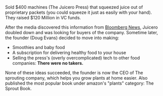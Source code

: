 Sold $400 machines (The Juicero Press) that squeezed juice out of proprietary packets (you could squeeze it just as easily with your hand). They raised $120 Million in VC funds.

After the media discovered this information from [Bloomberg News](https://www.bloomberg.com/news/features/2017-04-19/silicon-valley-s-400-juicer-may-be-feeling-the-squeeze), Juicero doubled down and was looking for buyers of the company. Sometime later, the founder (Doug Evans) decided to move into making:

 - Smoothies and baby food
 - A subscription for delivering healthy food to your house
 - Selling the press's (overly overcomplicated) tech to other food companies: **There were no takers.**

None of these ideas succeeded, the founder is now the CEO of The sprouting company, which helps you grow plants at home easier. Also published the most popular book under amazon's "plants" category: The Sprout Book.
